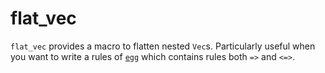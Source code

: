 # flat_vec

`flat_vec` provides a macro to flatten nested `Vec`s.
Particularly useful when you want to write a rules of [`egg`](https://github.com/egraphs-good/egg) which contains rules both `=>` and `<=>`.